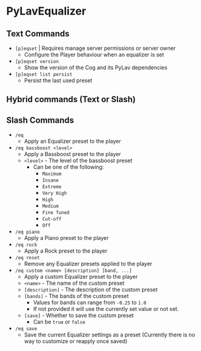 # PyLavEqualizer

## Text Commands
- `[p]eqset` | Requires manage server permissions or server owner
  - Configure the Player behaviour when an equalizer is set
- `[p]eqset version`
  - Show the version of the Cog and its PyLav dependencies
- `[p]eqset list persist`
  - Persist the last used preset

## Hybrid commands (Text or Slash)

## Slash Commands
- `/eq`
  - Apply an Equalizer preset to the player
- `/eq bassboost <level>`
  - Apply a Bassboost preset to the player
  - `<level>` - The level of the bassboost preset
    - Can be one of the following:
      - `Maximum`
      - `Insane`
      - `Extreme`
      - `Very High`
      - `High`
      - `Medium`
      - `Fine Tuned`
      - `Cut-off`
      - `Off`
- `/eq piano`
  - Apply a Piano preset to the player
- `/eq rock`
  - Apply a Rock preset to the player
- `/eq reset`
  - Remove any Equalizer presets applied to the player
- `/eq custom <name> [description] [band, ...]`
  -  Apply a custom Equalizer preset to the player
  - `<name>` - The name of the custom preset
  - `[description]` - The description of the custom preset
  - `[bands]` - The bands of the custom preset
    - Values for bands can range from `-0.25` to `1.0`
    - If not provided it will use the currently set value or not set.
  - `[save]` - Whether to save the custom preset
    - Can be `true` or `false`
- `/eq save`
  - Save the current Equalizer settings as a preset (Currently there is no way to customize or reapply once saved)
